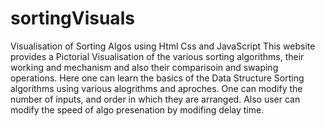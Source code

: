 # sortingVisuals
Visualisation of Sorting Algos using Html Css and JavaScript
This website provides a Pictorial Visualisation of the various sorting algorithms,
their working and mechanism and also their comparisoin and swaping operations.
Here one can learn the basics of the Data Structure Sorting algorithms using various alogrithms and aproches.
One can modify the number of inputs, and order in which they are arranged.
Also user can modify the speed of algo presenation by modifing delay time.
        
